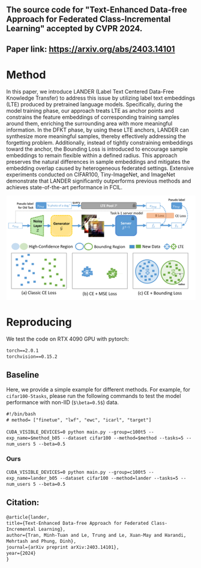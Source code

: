 ## The source code for "Text-Enhanced Data-free Approach for Federated Class-Incremental Learning" accepted by CVPR 2024.
## Paper link: https://arxiv.org/abs/2403.14101

# Method
In this paper, we introduce LANDER (Label Text Centered Data-Free Knowledge Transfer) to address this issue by utilizing label text embeddings (LTE) produced by pretrained language models. Specifically, during the model training phase, our approach treats LTE as anchor points and constrains the feature embeddings of corresponding training samples around them, enriching the surrounding area with more meaningful information. In the DFKT phase, by using these LTE anchors, LANDER can synthesize more meaningful samples, thereby effectively addressing the forgetting problem. Additionally, instead of tightly constraining embeddings toward the anchor, the Bounding Loss is introduced to encourage sample embeddings to remain flexible within a defined radius. This approach preserves the natural differences in sample embeddings and mitigates the embedding overlap caused by heterogeneous federated settings. Extensive experiments conducted on CIFAR100, Tiny-ImageNet, and ImageNet demonstrate that LANDER significantly outperforms previous methods and achieves state-of-the-art performance in FCIL. 
 
![alt text](https://github.com/tmtuan1307/LANDER/blob/main/cvpr2024_lander_thumb.png)

# Reproducing
We test the code on RTX 4090 GPU with pytorch: 
```
torch==2.0.1
torchvision==0.15.2
```

## Baseline
Here, we provide a simple example for different methods. 
For example, for `cifar100-5tasks`, please run the following commands to test the model performance with non-IID (`$\beta=0.5$`) data.

```
#!/bin/bash
# method= ["finetue", "lwf", "ewc", "icarl", "target"]

CUDA_VISIBLE_DEVICES=0 python main.py --group=c100t5 --exp_name=$method_b05 --dataset cifar100 --method=$method --tasks=5 --num_users 5 --beta=0.5
```

### Ours
```
CUDA_VISIBLE_DEVICES=0 python main.py --group=c100t5 --exp_name=lander_b05 --dataset cifar100 --method=lander --tasks=5 --num_users 5 --beta=0.5
```

## Citation:
  ```
@article{lander,
  title={Text-Enhanced Data-free Approach for Federated Class-Incremental Learning},
  author={Tran, Minh-Tuan and Le, Trung and Le, Xuan-May and Harandi, Mehrtash and Phung, Dinh},
  journal={arXiv preprint arXiv:2403.14101},
  year={2024}
}
  ```

